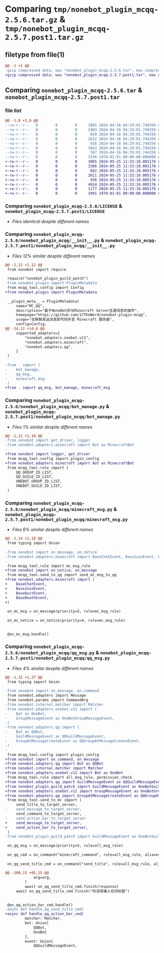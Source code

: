 # Comparing `tmp/nonebot_plugin_mcqq-2.5.6.tar.gz` & `tmp/nonebot_plugin_mcqq-2.5.7.post1.tar.gz`

## filetype from file(1)

```diff
@@ -1 +1 @@
-gzip compressed data, was "nonebot_plugin_mcqq-2.5.6.tar", max compression
+gzip compressed data, was "nonebot_plugin_mcqq-2.5.7.post1.tar", max compression
```

## Comparing `nonebot_plugin_mcqq-2.5.6.tar` & `nonebot_plugin_mcqq-2.5.7.post1.tar`

### file list

```diff
@@ -1,8 +1,8 @@
--rw-r--r--   0        0        0     1065 2024-04-16 04:29:01.740356 nonebot_plugin_mcqq-2.5.6/LICENSE
--rw-r--r--   0        0        0     2403 2024-04-16 04:29:01.740356 nonebot_plugin_mcqq-2.5.6/README.md
--rw-r--r--   0        0        0      658 2024-04-16 04:29:01.744356 nonebot_plugin_mcqq-2.5.6/nonebot_plugin_mcqq/__init__.py
--rw-r--r--   0        0        0     2612 2024-04-16 04:29:01.744356 nonebot_plugin_mcqq-2.5.6/nonebot_plugin_mcqq/bot_manage.py
--rw-r--r--   0        0        0      916 2024-04-16 04:29:01.744356 nonebot_plugin_mcqq-2.5.6/nonebot_plugin_mcqq/minecraft_msg.py
--rw-r--r--   0        0        0     3943 2024-04-16 04:29:01.744356 nonebot_plugin_mcqq-2.5.6/nonebot_plugin_mcqq/qq_msg.py
--rw-r--r--   0        0        0      567 2024-04-16 04:29:01.744356 nonebot_plugin_mcqq-2.5.6/pyproject.toml
--rw-r--r--   0        0        0     3336 1970-01-01 00:00:00.000000 nonebot_plugin_mcqq-2.5.6/PKG-INFO
+-rw-r--r--   0        0        0     1065 2024-05-25 11:33:10.001176 nonebot_plugin_mcqq-2.5.7.post1/LICENSE
+-rw-r--r--   0        0        0     3366 2024-05-25 11:33:10.001176 nonebot_plugin_mcqq-2.5.7.post1/README.md
+-rw-r--r--   0        0        0      642 2024-05-25 11:33:10.005176 nonebot_plugin_mcqq-2.5.7.post1/nonebot_plugin_mcqq/__init__.py
+-rw-r--r--   0        0        0     2611 2024-05-25 11:33:10.005176 nonebot_plugin_mcqq-2.5.7.post1/nonebot_plugin_mcqq/bot_manage.py
+-rw-r--r--   0        0        0      936 2024-05-25 11:33:10.005176 nonebot_plugin_mcqq-2.5.7.post1/nonebot_plugin_mcqq/minecraft_msg.py
+-rw-r--r--   0        0        0     4014 2024-05-25 11:33:10.005176 nonebot_plugin_mcqq-2.5.7.post1/nonebot_plugin_mcqq/qq_msg.py
+-rw-r--r--   0        0        0     1177 2024-05-25 11:33:10.005176 nonebot_plugin_mcqq-2.5.7.post1/pyproject.toml
+-rw-r--r--   0        0        0     3991 1970-01-01 00:00:00.000000 nonebot_plugin_mcqq-2.5.7.post1/PKG-INFO
```

### Comparing `nonebot_plugin_mcqq-2.5.6/LICENSE` & `nonebot_plugin_mcqq-2.5.7.post1/LICENSE`

 * *Files identical despite different names*

### Comparing `nonebot_plugin_mcqq-2.5.6/nonebot_plugin_mcqq/__init__.py` & `nonebot_plugin_mcqq-2.5.7.post1/nonebot_plugin_mcqq/__init__.py`

 * *Files 12% similar despite different names*

```diff
@@ -1,12 +1,12 @@
 from nonebot import require
 
 require("nonebot_plugin_guild_patch")
-from nonebot.plugin import PluginMetadata
 from mcqq_tool.config import Config
+from nonebot.plugin import PluginMetadata
 
 __plugin_meta__ = PluginMetadata(
     name="MC_QQ",
     description="基于NoneBot的与Minecraft Server互通消息的插件",
     homepage="https://github.com/17TheWord/nonebot-plugin-mcqq",
     usage="在群聊发送消息即可同步至 Minecraft 服务器",
     config=Config,
@@ -14,12 +14,8 @@
     supported_adapters={
         "nonebot.adapters.onebot.v11",
         "nonebot.adapters.minecraft",
         "nonebot.adapters.qq",
     }
 )
 
-from . import (
-    bot_manage,
-    qq_msg,
-    minecraft_msg
-)
+from . import qq_msg, bot_manage, minecraft_msg
```

### Comparing `nonebot_plugin_mcqq-2.5.6/nonebot_plugin_mcqq/bot_manage.py` & `nonebot_plugin_mcqq-2.5.7.post1/nonebot_plugin_mcqq/bot_manage.py`

 * *Files 1% similar despite different names*

```diff
@@ -1,11 +1,10 @@
-from nonebot import get_driver, logger
-from nonebot.adapters.minecraft import Bot as MinecraftBot
-
+from nonebot import logger, get_driver
 from mcqq_tool.config import plugin_config
+from nonebot.adapters.minecraft import Bot as MinecraftBot
 from mcqq_tool.rule import (
     QQ_GROUP_ID_LIST,
     QQ_GUILD_ID_LIST,
     ONEBOT_GROUP_ID_LIST,
     ONEBOT_GUILD_ID_LIST,
 )
```

### Comparing `nonebot_plugin_mcqq-2.5.6/nonebot_plugin_mcqq/minecraft_msg.py` & `nonebot_plugin_mcqq-2.5.7.post1/nonebot_plugin_mcqq/minecraft_msg.py`

 * *Files 6% similar despite different names*

```diff
@@ -1,14 +1,18 @@
 from typing import Union
 
-from nonebot import on_message, on_notice
-from nonebot.adapters.minecraft import BaseChatEvent, BaseJoinEvent, BaseQuitEvent, BaseDeathEvent
-
 from mcqq_tool.rule import mc_msg_rule
+from nonebot import on_notice, on_message
 from mcqq_tool.send_to_qq import send_mc_msg_to_qq
+from nonebot.adapters.minecraft import (
+    BaseChatEvent,
+    BaseJoinEvent,
+    BaseQuitEvent,
+    BaseDeathEvent,
+)
 
 on_mc_msg = on_message(priority=5, rule=mc_msg_rule)
 
 on_mc_notice = on_notice(priority=4, rule=mc_msg_rule)
 
 
 @on_mc_msg.handle()
```

### Comparing `nonebot_plugin_mcqq-2.5.6/nonebot_plugin_mcqq/qq_msg.py` & `nonebot_plugin_mcqq-2.5.7.post1/nonebot_plugin_mcqq/qq_msg.py`

 * *Files 4% similar despite different names*

```diff
@@ -1,32 +1,27 @@
 from typing import Union
 
-from nonebot import on_message, on_command
 from nonebot.adapters import Message
 from nonebot.params import CommandArg
-from nonebot.internal.matcher import Matcher
-from nonebot.adapters.onebot.v11 import (
-    Bot as OneBot,
-    GroupMessageEvent as OneBotGroupMessageEvent,
-)
-from nonebot.adapters.qq import (
-    Bot as QQBot,
-    GuildMessageEvent as QQGuildMessageEvent,
-    GroupAtMessageCreateEvent as QQGroupAtMessageCreateEvent,
-)
-
 from mcqq_tool.config import plugin_config
+from nonebot import on_command, on_message
+from nonebot.adapters.qq import Bot as QQBot
+from nonebot.internal.matcher import Matcher
+from nonebot.adapters.onebot.v11 import Bot as OneBot
 from mcqq_tool.rule import all_msg_rule, permission_check
+from nonebot.adapters.qq import GuildMessageEvent as QQGuildMessageEvent
+from nonebot_plugin_guild_patch import GuildMessageEvent as OneBotGuildMessageEvent
+from nonebot.adapters.onebot.v11 import GroupMessageEvent as OneBotGroupMessageEvent
+from nonebot.adapters.qq import GroupAtMessageCreateEvent as QQGroupAtMessageCreateEvent
 from mcqq_tool.send_to_mc import (
     send_title_to_target_server,
-    send_message_to_target_server,
     send_command_to_target_server,
-    send_action_bar_to_target_server
+    send_message_to_target_server,
+    send_action_bar_to_target_server,
 )
-from nonebot_plugin_guild_patch import GuildMessageEvent as OneBotGuildMessageEvent
 
 on_qq_msg = on_message(priority=5, rule=all_msg_rule)
 
 on_qq_cmd = on_command("minecraft_command", rule=all_msg_rule, aliases={"mcc"}, priority=4, block=True)
 
 on_qq_send_title_cmd = on_command("send_title", rule=all_msg_rule, aliases={"mcst"}, priority=4, block=True)
 
@@ -100,15 +95,15 @@
             arg=arg,
         )
         await on_qq_send_title_cmd.finish(response)
     await on_qq_send_title_cmd.finish("你没有输入任何标题")
 
 
 @on_qq_action_bar_cmd.handle()
-async def handle_qq_send_title_cmd(
+async def handle_qq_action_bar_cmd(
         matcher: Matcher,
         bot: Union[
             QQBot,
             OneBot
         ],
         event: Union[
             QQGuildMessageEvent,
```

